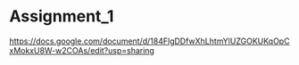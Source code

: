 # Assignment_1
https://docs.google.com/document/d/184FlgDDfwXhLhtmYlUZGOKUKqOpCxMokxU8W-w2COAs/edit?usp=sharing
